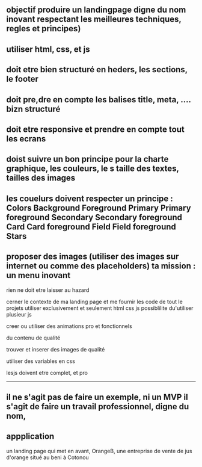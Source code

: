objectif produire un landingpage digne du nom
inovant respectant les meilleures techniques, regles et principes)
----
utiliser html, css, et js
----
doit etre bien structuré en heders, les sections, le footer
---
doit pre,dre en compte les balises title, meta, ....
bizn structuré
----
doit etre responsive et prendre en compte tout les ecrans
---
doist suivre un bon principe pour la charte graphique, les couleurs, le s taille des textes, tailles des images
----
les couelurs doivent respecter un principe :
Colors
Background
Foreground
Primary
Primary foreground
Secondary
Secondary foreground
Card
Card foreground
Field
Field foreground
Stars
----
proposer des images (utiliser des images sur internet ou comme des placeholders)
ta mission :
un menu inovant
----
rien ne doit etre laisser au hazard

cerner le contexte de ma landing page et me fournir les code de tout le projets
utiliser exclusivement et seulement html css js
possiblilite du'utiliser plusieur js

creer ou utiliser des animations pro et fonctionnels

du contenu de qualité

trouver et inserer des images de qualité

utiliser des variables en css

lesjs doivent etre complet, et pro

---
il ne s'agit pas de faire un exemple, ni un MVP
il s'agit de faire un travail professionnel, digne du nom,
----
appplication
----
un landing page qui met en avant, OrangeB, une entreprise de vente de jus d'orange situé au beni  à  Cotonou